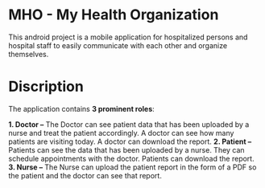 # MHO - My Health Organization
This android project is a mobile application for hospitalized persons and hospital staff to easily communicate with each other and organize themselves. 


# Discription

The application contains **3 prominent roles**:

**1.  Doctor –** The Doctor can see patient data that has been uploaded by a nurse and treat the patient accordingly. A doctor can see how many patients are visiting today. A doctor can download the report.
**2. Patient –** Patients can see the data that has been uploaded by a nurse. They can schedule appointments with the doctor. Patients can download the report.
**3. Nurse –** The Nurse can upload the patient report in the form of a PDF so the patient and the doctor can see that report.
